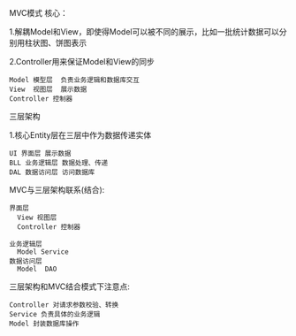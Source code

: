 MVC模式 
核心：

1.解耦Model和View，即使得Model可以被不同的展示，比如一批统计数据可以分别用柱状图、饼图表示

2.Controller用来保证Model和View的同步

    Model 模型层  负责业务逻辑和数据库交互
    View  视图层  展示数据
    Controller 控制器 

三层架构

1.核心Entity层在三层中作为数据传递实体

    UI 界面层 展示数据
    BLL 业务逻辑层 数据处理、传递
    DAL 数据访问层 访问数据库
    
MVC与三层架构联系(结合):

    界面层
      View 视图层
      Controller 控制器

    业务逻辑层
      Model Service
    数据访问层
      Model  DAO
   


三层架构和MVC结合模式下注意点:
    
    Controller 对请求参数校验、转换
    Service 负责具体的业务逻辑
    Model 封装数据库操作

